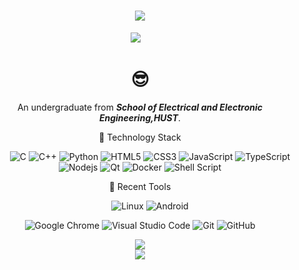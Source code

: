 <!-- dynamic typing effect 动态打字效果 -->
<h1 align="center">
    <img src="https://readme-typing-svg.herokuapp.com/?lines=Hello%2C%20World!&center=true&size=27" />
</h1>
<!-- profile logo 个人资料徽标 -->
<div align="center">
  <a href="https://www.zhihu.com/people/ming-ji-zhao-yang"><img src="https://img.shields.io/badge/zhihu-知乎-blue" /></a>&emsp;


#  😎	
<!-- Self introduction 自我介绍 -->
An undergraduate from ***School of Electrical and Electronic Engineering,HUST***.

<!-- 技能徽章 skill badge -->
<div align="center" >

💪 Technology Stack

&emsp;&emsp;
![C](https://img.shields.io/badge/c-%2300599C.svg?style=flat-square&logo=c&logoColor=white)
![C++](https://img.shields.io/badge/-C++-00599C?style=flat-square&logo=c)
![Python](https://img.shields.io/badge/-Python-pink?style=flat-square&logo=Python)
![HTML5](https://img.shields.io/badge/-HTML5-E34F26?style=flat-square&logo=html5&logoColor=white)
![CSS3](https://img.shields.io/badge/-CSS3-1572B6?style=flat-square&logo=css3)
![JavaScript](https://img.shields.io/badge/-JavaScript-oringe?style=flat-square&logo=javascript)
![TypeScript](https://img.shields.io/badge/typescript-%23007ACC.svg?style=flat-square&logo=typescript&logoColor=white)
![Nodejs](https://img.shields.io/badge/-Nodejs-c0ebd?style=flat-square&logo=Node.js)
![Qt](https://img.shields.io/badge/Qt-%23217346.svg?style=style=flat-square&logo=Qt&logoColor=white)
![Docker](https://img.shields.io/badge/-Docker-FCC624?style=flat-square&logo=docker)
![Shell Script](https://img.shields.io/badge/shell_script-%4285F4.svg?style=style=flat-square&logo=gnu-bash&logoColor=white)

🧰 Recent Tools

&emsp;&emsp; 
![Linux](https://img.shields.io/badge/Linux-FCC624?style=style=flat-square&logo=linux&logoColor=black)
![Android](https://img.shields.io/badge/Android-3DDC84?style=flat-square&logo=android&logoColor=white)

![Google Chrome](https://img.shields.io/badge/Chrome-4285F4?style=flat-square&logo=GoogleChrome&logoColor=white)
![Visual Studio Code](https://img.shields.io/badge/-Visual%20Studio%20Code-007ACC?style=flat-square&logo=Visual%20Studio%20Code&logoColor=fff)
![Git](https://img.shields.io/badge/-Git-FCC624?style=flat-square&logo=git)
![GitHub](https://img.shields.io/badge/-GitHub-pink?style=flat-square&logo=github)

</div>




<!-- 3D 代码贡献图 profile-3d-contrib -->
<div align="center" ><img src="https://cdn.jsdelivr.net/gh/DawnEver/DawnEver/profile-3d-contrib/profile-night-rainbow.svg" /></div>



<div align="center" >
<img src="https://metrics.lecoq.io/dawnever?template=classic&base.activity=0&base.community=0&base.repositories=0&base.metadata=0&isocalendar=1&base=header%2C%20activity%2C%20community%2C%20repositories%2C%20metadata&base.indepth=false&base.hireable=false&isocalendar=false&isocalendar.duration=full-year&config.timezone=Asia%2FShanghai" />
</div>